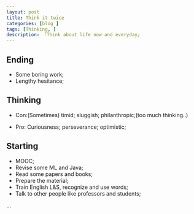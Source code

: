 ```yaml
---
layout: post  
title: Think it twice
categories: [blog ]  
tags: [Thinking, ]  
description: 「Think about life now and everyday」   
---
```


## Ending
* Some boring work;
* Lengthy hesitance;


## Thinking
* Con:(Sometimes)
timid;
sluggish;
philanthropic;(too much thinking..)

* Pro:
Curiousness;
perseverance;
optimistic;

## Starting 

* MOOC;
* Revise some ML and Java;
* Read some papers and books;
* Prepare the material;
* Train English L&S, recognize and use words;
* Talk to other people like professors and students;




...